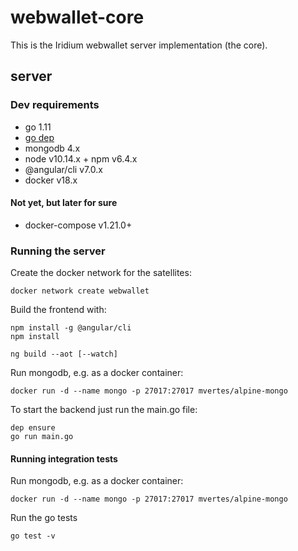 # webwallet-core

This is the Iridium webwallet server implementation (the core).

## server

### Dev requirements
- go 1.11
- [go dep](https://github.com/golang/dep)
- mongodb 4.x
- node v10.14.x + npm v6.4.x
- @angular/cli v7.0.x
- docker v18.x

#### Not yet, but later for sure
- docker-compose v1.21.0+

### Running the server

Create the docker network for the satellites:

    docker network create webwallet

Build the frontend with:
    
    npm install -g @angular/cli
    npm install
    
    ng build --aot [--watch]

Run mongodb, e.g. as a docker container:

    docker run -d --name mongo -p 27017:27017 mvertes/alpine-mongo


To start the backend just run the main.go file:

    dep ensure
    go run main.go

#### Running integration tests

Run mongodb, e.g. as a docker container:

    docker run -d --name mongo -p 27017:27017 mvertes/alpine-mongo
    
Run the go tests
    
    go test -v
    